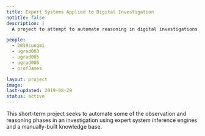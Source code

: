 ```yaml
---
title: Expert Systems Applied to Digital Investigation
notitle: false
description: |
  A project to attempt to automate reasoning in digital investigations.

people:
  - 2019sungmi
  - ugrad003
  - ugrad005
  - ugrad006
  - profJames

layout: project
image:
last-updated: 2019-08-29
status: active
---
```


This short-term project seeks to automate some of the observation and reasoning phases in
an investigation using expert system inference engines and a manually-built
knowledge base.
